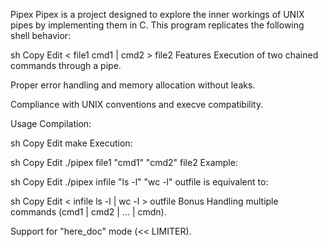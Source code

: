 Pipex
Pipex is a project designed to explore the inner workings of UNIX pipes by implementing them in C. This program replicates the following shell behavior:

sh
Copy
Edit
< file1 cmd1 | cmd2 > file2
Features
Execution of two chained commands through a pipe.

Proper error handling and memory allocation without leaks.

Compliance with UNIX conventions and execve compatibility.

Usage
Compilation:

sh
Copy
Edit
make
Execution:

sh
Copy
Edit
./pipex file1 "cmd1" "cmd2" file2
Example:

sh
Copy
Edit
./pipex infile "ls -l" "wc -l" outfile
is equivalent to:

sh
Copy
Edit
< infile ls -l | wc -l > outfile
Bonus
Handling multiple commands (cmd1 | cmd2 | ... | cmdn).

Support for "here_doc" mode (<< LIMITER).
